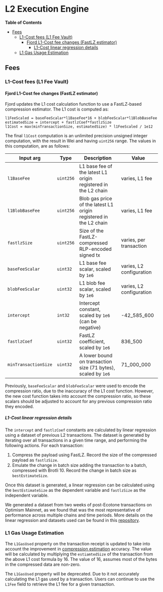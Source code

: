# L2 Execution Engine

<!-- START doctoc generated TOC please keep comment here to allow auto update -->
<!-- DON'T EDIT THIS SECTION, INSTEAD RE-RUN doctoc TO UPDATE -->
**Table of Contents**

- [Fees](#fees)
  - [L1-Cost fees (L1 Fee Vault)](#l1-cost-fees-l1-fee-vault)
    - [Fjord L1-Cost fee changes (FastLZ estimator)](#fjord-l1-cost-fee-changes-fastlz-estimator)
      - [L1-Cost linear regression details](#l1-cost-linear-regression-details)
  - [L1 Gas Usage Estimation](#l1-gas-usage-estimation)

<!-- END doctoc generated TOC please keep comment here to allow auto update -->

## Fees

### L1-Cost fees (L1 Fee Vault)

#### Fjord L1-Cost fee changes (FastLZ estimator)

Fjord updates the L1 cost calculation function to use a FastLZ-based compression estimator.
The L1 cost is computed as:

```pseudocode
l1FeeScaled = baseFeeScalar*l1BaseFee*16 + blobFeeScalar*l1BlobBaseFee
estimatedSize = intercept + fastlzCoef*fastlzSize 
l1Cost = max(minTransactionSize, estimatedSize) * l1FeeScaled / 1e12
```

The final `l1Cost` computation is an unlimited precision unsigned integer computation, with the result in Wei and
having `uint256` range. The values in this computation, are as follows:

| Input arg            | Type      | Description                                                       | Value                    |
|----------------------|-----------|-------------------------------------------------------------------|--------------------------|
| `l1BaseFee`          | `uint256` | L1 base fee of the latest L1 origin registered in the L2 chain    | varies, L1 fee           |
| `l1BlobBaseFee`      | `uint256` | Blob gas price of the latest L1 origin registered in the L2 chain | varies, L1 fee           |
| `fastlzSize`         | `uint256` | Size of the FastLZ-compressed RLP-encoded signed tx               | varies, per transaction  |
| `baseFeeScalar`      | `uint32`  | L1 base fee scalar, scaled by `1e6`                               | varies, L2 configuration |
| `blobFeeScalar`      | `uint32`  | L1 blob fee scalar, scaled by `1e6`                               | varies, L2 configuration |
| `intercept`          | `int32`   | Intercept constant, scaled by `1e6` (can be negative)             | -42_585_600              |
| `fastlzCoef`         | `uint32`  | FastLZ coefficient, scaled by `1e6`                               | 836_500                  |
| `minTransactionSize` | `uint32`  | A lower bound on transaction size (71 bytes), scaled by `1e6`     | 71_000_000               |

Previously, `baseFeeScalar` and `blobFeeScalar` were used to encode the compression ratio, due to the inaccuracy of
the L1 cost function. However, the new cost function takes into account the compression ratio, so these scalars should
be adjusted to account for any previous compression ratio they encoded.

##### L1-Cost linear regression details

The `intercept` and `fastlzCoef` constants are calculated by linear regression using a dataset
of previous L2 transactions. The dataset is generated by iterating over all transactions in a given time range, and
performing the following actions. For each transaction:

1. Compress the payload using FastLZ. Record the size of the compressed payload as `fastlzSize`.
2. Emulate the change in batch size adding the transaction to a batch, compressed with Brotli 10. Record the change in
   batch size as `bestEstimateSize`.

Once this dataset is generated, a linear regression can be calculated using the `bestEstimateSize` as
the dependent variable and `fastlzSize` as the independent variable.

We generated a dataset from two weeks of post-Ecotone transactions on Optimism Mainnet, as we found that was
the most representative of performance across multiple chains and time periods. More details on the linear regression
and datasets used can be found in this [repository](https://github.com/roberto-bayardo/compression-analysis/tree/main).

### L1 Gas Usage Estimation

The `L1GasUsed` property on the transaction receipt is updated to take into account the improvement in
[compression estimation](./exec-engine.md#fees) accuracy. The value will be calculated by
multiplying the `estiamtedSize` of the transaction from the above L1 cost formula by 16. The value of 16, assumes most
of the bytes in the compressed data are non-zero.

The `L1GasUsed` property will be deprecated. Due to it not accurately calculating the L1 gas used
by a transaction. Users can continue to use the `L1Fee` field to retrieve the L1 fee for a given transaction.